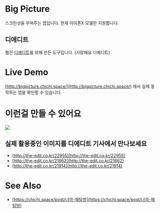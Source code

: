 # Big Picture
스크린샷을 꾸며주는 앱입니다. 현재 아이폰X 모델만 지원합니다.
## 디에디트
웹진 [디에디트](http://the-edit.co.kr/)를 위해 만든 도구입니다. (사랑해요 디에디트)

# Live Demo
[http://bigpicture.chichi.space/](http://bigpicture.chichi.space/) 에서 실제 동작하는 앱을 확인할 수 있습니다.

# 이런걸 만들 수 있어요
![](https://chichi.space/img/the-edit-4.png)

## 실제 활용중인 이미지를 디에디트 기사에서 만나보세요
* [http://the-edit.co.kr/22955](http://the-edit.co.kr/22955)
* [http://the-edit.co.kr/21662](http://the-edit.co.kr/21662)
* [http://the-edit.co.kr/21914](http://the-edit.co.kr/21914)

# See Also
* [https://chichi.space/post/너의-채팅방](https://chichi.space/post/너의-채팅방)
